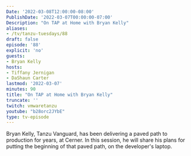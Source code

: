 ```yaml
---
Date: '2022-03-08T12:00:00-08:00'
PublishDate: '2022-03-07T00:00:00-07:00'
Description: "On TAP at Home with Bryan Kelly"
aliases:
- /tv/tanzu-tuesdays/88
draft: false
episode: '88'
explicit: 'no'
guests:
- Bryan Kelly
hosts:
- Tiffany Jernigan
- DaShaun Carter
lastmod: '2022-03-07'
minutes: 90
title: "On TAP at Home with Bryan Kelly"
truncate: ''
twitch: vmwaretanzu
youtube: "b28orc2JYbE"
type: tv-episode
---
```


Bryan Kelly, Tanzu Vanguard, has been delivering a paved path to production for years, at Cerner. In this session, he will share his plans for putting the beginning of that paved path, on the developer's laptop.